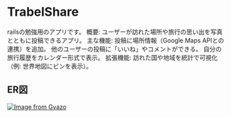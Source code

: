 # TrabelShare

railsの勉強用のアプリです。
概要: ユーザーが訪れた場所や旅行の思い出を写真とともに投稿できるアプリ。
主な機能:
投稿に場所情報（Google Maps APIとの連携）を追加。
他のユーザーの投稿に「いいね」やコメントができる。
自分の旅行履歴をカレンダー形式で表示。
拡張機能:
訪れた国や地域を統計で可視化（例: 世界地図にピンを表示）。

## ER図
[![Image from Gyazo](https://i.gyazo.com/b08a8ac6656de6a94805bd9531dc2f7b.png)](https://gyazo.com/b08a8ac6656de6a94805bd9531dc2f7b)

